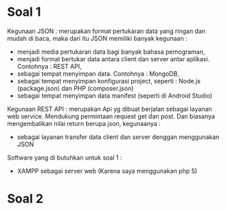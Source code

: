 # Soal 1

Kegunaan JSON : merupakan format pertukaran data yang ringan dan mudah di baca, maka dari itu JSON memiliki banyak kegunaan : 
- menjadi media pertukaran data bagi banyak bahasa pemograman,
- menjadi format bertukar data antara client dan server antar aplikasi. Contohnya : REST API,
- sebagai tempat menyimpan data. Contohnya : MongoDB, 
- sebagai tempat menyimpan konfigurasi project, seperti : Node.js (package.json) dan PHP (composer.json)
- sebagai tempat menyimpan data manifest (seperti di Android Studio)

Kegunaan REST API : merupakan Api yg dibuat berjalan sebagai layanan web service. Mendukung permintaan request get dan post. Dan biasanya mengembalikan nilai return berupa json, kegunaanya :
- sebagai layanan transfer data client dan server denggan menggunakan JSON 

Software yang di butuhkan untuk soal 1 : 
- XAMPP sebagai server web (Karena saya menggunakan php 5)

# Soal 2


